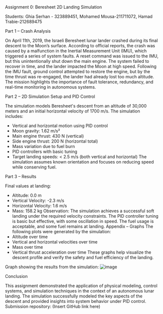 Assignment 0: Beresheet 2D Landing Simulation

Students: Ghia Serhan - 323889451, Mohamed Mousa-211711072, Hamad Trabie-212689475

Part 1 – Crash Analysis

On April 11th, 2019, the Israeli Beresheet lunar lander crashed during its final descent to the Moon’s surface. According to official reports, the crash was caused by a malfunction in the Inertial Measurement Unit (IMU), which triggered a series of system faults. A reset command was issued to the IMU, but this unintentionally shut down the main engine. The system failed to recover in time, and the lander impacted the Moon at high speed.
Following the IMU fault, ground control attempted to restore the engine, but by the time thrust was re-engaged, the lander had already lost too much altitude. The mission highlights the importance of fault tolerance, redundancy, and real-time monitoring in autonomous systems.

Part 2 – 2D Simulation Setup and PID Control

The simulation models Beresheet's descent from an altitude of 30,000 meters and an initial horizontal velocity of 1700 m/s. The simulation includes:
- Vertical and horizontal motion using PID control
- Moon gravity: 1.62 m/s²
- Main engine thrust: 430 N (vertical)
- Side engine thrust: 200 N (horizontal total)
- Mass variation due to fuel burn
- PID controllers with basic tuning
- Target landing speeds: < 2.5 m/s (both vertical and horizontal)
The simulation assumes known orientation and focuses on reducing speed while conserving fuel.

Part 3 – Results

Final values at landing:
- Altitude: 0.0 m
- Vertical Velocity: -2.3 m/s
- Horizontal Velocity: 1.6 m/s
- Mass: 158.2 kg
Observation:
The simulation achieves a successful soft landing under the required velocity constraints. The PID controller tuning is basic but effective, with some oscillation in speed. The fuel usage is acceptable, and some fuel remains at landing.
Appendix – Graphs
The following plots were generated by the simulation:
- Altitude over time
- Vertical and horizontal velocities over time
- Mass over time
- Vertical thrust acceleration over time
These graphs help visualize the descent profile and verify the safety and fuel efficiency of the landing.

Graph showing the results from the simulation:
![image](https://github.com/user-attachments/assets/4984a153-67df-49a4-a128-f914fea6d1d4)

 
Conclusion

This assignment demonstrated the application of physical modeling, control systems, and simulation techniques in the context of an autonomous lunar landing. The simulation successfully modeled the key aspects of the descent and provided insights into system behavior under PID control.
Submission repository: (Insert GitHub link here)

